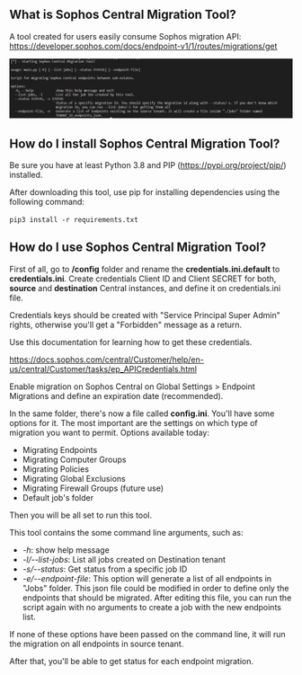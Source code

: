 ## What is Sophos Central Migration Tool?

A tool created for users easily consume Sophos migration API: https://developer.sophos.com/docs/endpoint-v1/1/routes/migrations/get  

<div align="center"><img src="migration_tool.JPG" /></div>

## How do I install Sophos Central Migration Tool?

Be sure you have at least Python 3.8 and PIP (https://pypi.org/project/pip/) installed.

After downloading this tool, use pip for installing dependencies using the following command:

`pip3 install -r requirements.txt`

## How do I use Sophos Central Migration Tool?

First of all, go to **/config** folder and rename the **credentials.ini.default** to **credentials.ini**.
Create credentials Client ID and Client SECRET for both, **source** and **destination** Central instances, and define it on credentials.ini file.

Credentials keys should be created with "Service Principal Super Admin" rights, otherwise you'll get a "Forbidden" message as a return.

Use this documentation for learning how to get these credentials.

https://docs.sophos.com/central/Customer/help/en-us/central/Customer/tasks/ep_APICredentials.html

Enable migration on Sophos Central on Global Settings > Endpoint Migrations and define an expiration date (recommended).

In the same folder, there's now a file called **config.ini**. You'll have some options for it.
The most important are the settings on which type of migration you want to permit. 
Options available today:
 - Migrating Endpoints
 - Migrating Computer Groups
 - Migrating Policies 
 - Migrating Global Exclusions
 - Migrating Firewall Groups (future use)
 - Default job's folder

Then you will be all set to run this tool.

This tool contains the some command line arguments, such as:

* *-h*: show help message 
* *-l/--list-jobs*: List all jobs created on Destination tenant
* *-s/--status*: Get status from a specific job ID
* *-e/--endpoint-file*: This option will generate a list of all endpoints in "Jobs" folder. This json file could be modified in order to define only the endpoints that should be migrated. After editing this file, you can run the script again with no arguments to create a job with the new endpoints list.

If none of these options have been passed on the command line, it will run the migration on all endpoints in source tenant.

After that, you'll be able to get status for each endpoint migration.


